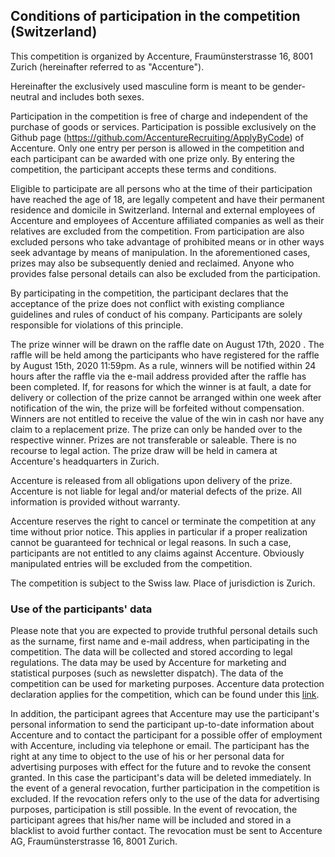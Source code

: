 ## Conditions of participation in the competition (Switzerland)

This competition is organized by Accenture, Fraumünsterstrasse 16, 8001 Zurich (hereinafter referred to as "Accenture").

Hereinafter the exclusively used masculine form is meant to be gender-neutral and includes both sexes.

Participation in the competition is free of charge and independent of the purchase of goods or services. Participation is possible exclusively on the Github page (https://github.com/AccentureRecruiting/ApplyByCode) of Accenture. Only one entry per person is allowed in the competition and each participant can be awarded with one prize only. By entering the competition, the participant accepts these terms and conditions.

Eligible to participate are all persons who at the time of their participation have reached the age of 18, are legally competent and have their permanent residence and domicile in Switzerland. Internal and external employees of Accenture and employees of Accenture affiliated companies as well as their relatives are excluded from the competition. From participation are also excluded persons who take advantage of prohibited means or in other ways seek advantage by means of manipulation. In the aforementioned cases, prizes may also be subsequently denied and reclaimed. Anyone who provides false personal details can also be excluded from the participation.

By participating in the competition, the participant declares that the acceptance of the prize does not conflict with existing compliance guidelines and rules of conduct of his company. Participants are solely responsible for violations of this principle.

The prize winner will be drawn on the raffle date on August 17th, 2020 . The raffle will be held among the participants who have registered for the raffle by August 15th, 2020 11:59pm. As a rule, winners will be notified within 24 hours after the raffle via the e-mail address provided after the raffle has been completed. If, for reasons for which the winner is at fault, a date for delivery or collection of the prize cannot be arranged within one week after notification of the win, the prize will be forfeited without compensation. Winners are not entitled to receive the value of the win in cash nor have any claim to a replacement prize. The prize can only be handed over to the respective winner. Prizes are not transferable or saleable. There is no recourse to legal action. The prize draw will be held in camera at Accenture's headquarters in Zurich.

Accenture is released from all obligations upon delivery of the prize. Accenture is not liable for legal and/or material defects of the prize. All information is provided without warranty.

Accenture reserves the right to cancel or terminate the competition at any time without prior notice. This applies in particular if a proper realization cannot be guaranteed for technical or legal reasons. In such a case, participants are not entitled to any claims against Accenture. Obviously manipulated entries will be excluded from the competition.

The competition is subject to the Swiss law. Place of jurisdiction is Zurich.

### Use of the participants' data

Please note that you are expected to provide truthful personal details such as the surname, first name and e-mail address, when participating in the competition. The data will be collected and stored according to legal regulations. The data may be used by Accenture for marketing and statistical purposes (such as newsletter dispatch). The data of the competition can be used for marketing purposes. Accenture data protection declaration applies for the competition, which can be found under this [link](https://www.accenture.com/at-de/privacy-policy).

In addition, the participant agrees that Accenture may use the participant's personal information to send the participant up-to-date information about Accenture and to contact the participant for a possible offer of employment with Accenture, including via telephone or email. The participant has the right at any time to object to the use of his or her personal data for advertising purposes with effect for the future and to revoke the consent granted. In this case the participant's data will be deleted immediately. In the event of a general revocation, further participation in the competition is excluded. If the revocation refers only to the use of the data for advertising purposes, participation is still possible. In the event of revocation, the participant agrees that his/her name will be included and stored in a blacklist to avoid further contact. The revocation must be sent to Accenture AG, Fraumünsterstrasse 16, 8001 Zurich.

